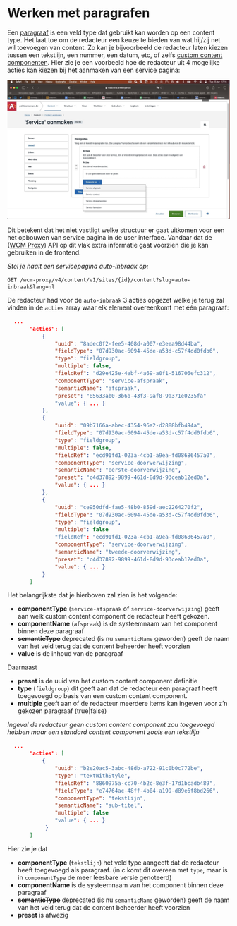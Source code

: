 # Werken met paragrafen

Een [paragraaf](/redactie/content/inrichten-cc-paragraaf) is een veld type dat gebruikt kan worden op een content type. Het laat toe om de redacteur een keuze te bieden van wat hij/zij net wil toevoegen van content. Zo kan je bijvoorbeeld de redacteur laten kiezen tussen een tekstlijn, een nummer, een datum, etc, of zelfs [custom content componenten](/redactie/content/inrichten-cc?id=custom-content-componenten). Hier zie je een voorbeeld hoe de redacteur uit 4 mogelijke acties kan kiezen bij het aanmaken van een service pagina:

![Paragraaf](../assets/gpubp-paragraphs.jpg 'Kies een paragraaf')


Dit betekent dat het niet vastligt welke structuur er gaat uitkomen voor een het opbouwen van service pagina in de user interface. Vandaar dat de ([WCM Proxy](/wcmv4/content/endpoint-proxy)) API op dit vlak extra informatie gaat voorzien die je kan gebruiken in de frontend.  

*Stel je haalt een servicepagina auto-inbraak op:*
```shell
GET /wcm-proxy/v4/content/v1/sites/{id}/content?slug=auto-inbraak&lang=nl

```

De redacteur had voor de `auto-inbraak` 3 acties opgezet welke je terug zal vinden in de `acties` array waar elk element overeenkomt met één paragraaf: 
```json
  ...
       "acties": [
           {
               "uuid": "8adec0f2-fee5-408d-a007-e3eea98d44ba",
               "fieldType": "07d930ac-6094-45de-a53d-c57f4dd0fdb6",
               "type": "fieldgroup",
               "multiple": false,
               "fieldRef": "d29e425e-4ebf-4a69-a0f1-516706efc312",
               "componentType": "service-afspraak",
               "semanticName": "afspraak",
               "preset": "85633ab0-3b6b-43f3-9af8-9a371e0235fa"
               "value": { ... }
           },
           {
               "uuid": "09b7166a-abec-4354-96a2-d2888bfb494a",
               "fieldType": "07d930ac-6094-45de-a53d-c57f4dd0fdb6",
               "type": "fieldgroup",
               "multiple": false,
               "fieldRef": "ecd91fd1-023a-4cb1-a9ea-fd08686457a0",
               "componentType": "service-doorverwijzing",
               "semanticName": "eerste-doorverwijzing",
               "preset": "c4d37892-9899-461d-8d9d-93ceab12ed0a",
               "value": { ... }
           },
           {
               "uuid": "ce950dfd-fae5-48b0-859d-aec2264270f2",
               "fieldType": "07d930ac-6094-45de-a53d-c57f4dd0fdb6",
               "type": "fieldgroup",
               "multiple": false
               "fieldRef": "ecd91fd1-023a-4cb1-a9ea-fd08686457a0",
               "componentType": "service-doorverwijzing",
               "semanticName": "tweede-doorverwijzing",
               "preset": "c4d37892-9899-461d-8d9d-93ceab12ed0a",
               "value": { ... }
           }
       ]
```


Het belangrijkste dat je hierboven zal zien is het volgende:
* **componentType** (`service-afspraak` of `service-doorverwijzing`) geeft aan welk custom content component de redacteur heeft gekozen.
* **componentName** (`afspraak`) is de systeemnaam van het component binnen deze paragraaf
* ~~**semanticType**~~ deprecated (is nu `semanticName` geworden) geeft de naam van het veld terug dat de content beheerder heeft voorzien
* **value** is de inhoud van de paragraaf

Daarnaast
* **preset** is de uuid van het custom content component definitie
* **type** (`fieldgroup`) dit geeft aan dat de redacteur een paragraaf heeft toegevoegd op basis van een custom content component. 
* **multiple** geeft aan of de redacteur meerdere items kan ingeven voor z’n gekozen paragraaf (true|false)

*Ingeval de redacteur geen custom content component zou toegevoegd hebben maar een standard content component zoals een tekstlijn* 
```json  
  ...
       "acties": [
           {
               "uuid": "b2e20ac5-3abc-48db-a722-91c0b0c772be",
               "type": "textWithStyle",
               "fieldRef": "8860975a-cc70-4b2c-8e3f-17d1bcadb489",
               "fieldType": "e74764ac-48ff-4b04-a199-d89e6f8bd266",
               "componentType": "tekstlijn",
               "semanticName": "sub-titel",
               "multiple": false
               "value": { ... }
            }
       ]
```

Hier zie je dat 
* **componentType** (`tekstlijn`) het veld type aangeeft dat de redacteur heeft toegevoegd als paragraaf. (in c komt dit overeen met `type`, maar is in `componentType` de meer leesbare versie genoteerd)
* **componentName** is de systeemnaam van het component binnen deze paragraaf
* ~~**semanticType**~~ deprecated (is nu `semanticName` geworden) geeft de naam van het veld terug dat de content beheerder heeft voorzien
* **preset** is afwezig